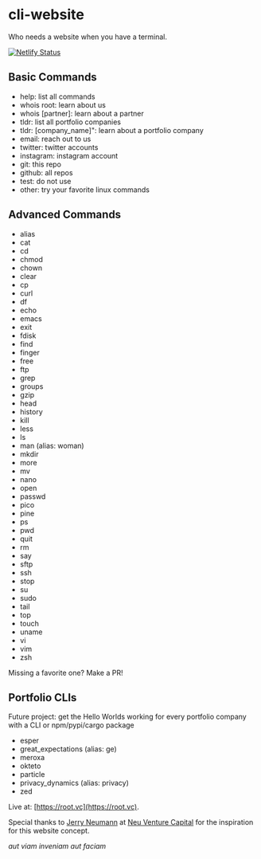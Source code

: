# cli-website
Who needs a website when you have a terminal.

[![Netlify Status](https://api.netlify.com/api/v1/badges/f3bfb854-9bc6-40a7-8d4c-2cccd3850764/deploy-status)](https://app.netlify.com/sites/rootvc-cli-website/deploys)

## Basic Commands
  - help: list all commands
  - whois root: learn about us
  - whois [partner]: learn about a partner
  - tldr: list all portfolio companies
  - tldr: [company_name]": learn about a portfolio company
  - email: reach out to us
  - twitter: twitter accounts
  - instagram: instagram account
  - git: this repo
  - github: all repos
  - test: do not use
  - other: try your favorite linux commands

## Advanced Commands
 - alias
 - cat
 - cd
 - chmod
 - chown
 - clear
 - cp
 - curl
 - df
 - echo
 - emacs
 - exit
 - fdisk
 - find
 - finger
 - free
 - ftp
 - grep
 - groups
 - gzip
 - head
 - history
 - kill
 - less
 - ls
 - man (alias: woman)
 - mkdir
 - more
 - mv
 - nano
 - open
 - passwd
 - pico
 - pine
 - ps
 - pwd
 - quit
 - rm
 - say
 - sftp
 - ssh
 - stop
 - su
 - sudo
 - tail
 - top
 - touch
 - uname
 - vi
 - vim
 - zsh

Missing a favorite one? Make a PR!

## Portfolio CLIs
Future project: get the Hello Worlds working for every portfolio company with a CLI or npm/pypi/cargo package
 - esper
 - great_expectations (alias: ge)
 - meroxa
 - okteto
 - particle
 - privacy_dynamics (alias: privacy)
 - zed

Live at: [https://root.vc](https://root.vc).

Special thanks to [Jerry Neumann](https://www.linkedin.com/in/jerryneumann/) at [Neu Venture Capital](https://neuvc.com/) for the inspiration for this website concept.

_aut viam inveniam aut faciam_
